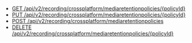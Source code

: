 * [GET /api/v2/recording/crossplatform/mediaretentionpolicies/{policyId}](https://developer.genesys.cloud/analyticsdatamanagement/recording/#get-api-v2-recording-crossplatform-mediaretentionpolicies--policyId-)
* [PUT /api/v2/recording/crossplatform/mediaretentionpolicies/{policyId}](https://developer.genesys.cloud/analyticsdatamanagement/recording/#put-api-v2-recording-crossplatform-mediaretentionpolicies--policyId-)
* [POST /api/v2/recording/crossplatform/mediaretentionpolicies](https://developer.genesys.cloud/analyticsdatamanagement/recording/#post-api-v2-recording-crossplatform-mediaretentionpolicies)
* [DELETE /api/v2/recording/crossplatform/mediaretentionpolicies/{policyId}](https://developer.genesys.cloud/analyticsdatamanagement/recording/#delete-api-v2-recording-crossplatform-mediaretentionpolicies--policyId-)